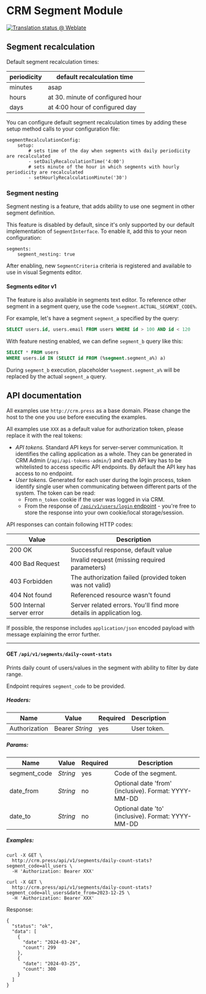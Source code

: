 # CRM Segment Module

[![Translation status @ Weblate](https://hosted.weblate.org/widgets/remp-crm/-/segment-module/svg-badge.svg)](https://hosted.weblate.org/projects/remp-crm/segments-module/)

## Segment recalculation

Default segment recalculation times:

| periodicity | default recalculation time       |
|-------------|----------------------------------|
| minutes     | asap                             |
| hours       | at 30. minute of configured hour |
| days        | at 4:00 hour of configured day   |

You can configure default segment recalculation times by adding these setup method calls to your configuration file:

```neon
segmentRecalculationConfig:
    setup:
    	# sets time of the day when segments with daily periodicity are recalculated
        - setDailyRecalculationTime('4:00')
        # sets minute of the hour in which segments with hourly periodicity are recalculated
        - setHourlyRecalculationMinute('30')
```

### Segment nesting

Segment nesting is a feature, that adds ability to use one segment in other segment definition.  

This feature is disabled by default, since it's only supported by our default implementation of `SegmentInterface`. To enable it, add this to your neon configuration:

```neon
segments:
    segment_nesting: true
```

After enabling, new `SegmentCriteria` criteria is registered and available to use in visual Segments editor. 

#### Segments editor v1

The feature is also available in segments text editor. To reference other segment in a segment query, use the code `%segment.ACTUAL_SEGMENT_CODE%`. 

For example, let's have a segment `segment_a` specified by the query:

```sql
SELECT users.id, users.email FROM users WHERE id > 100 AND id < 120
```

With feature nesting enabled, we can define `segment_b` query like this:

```sql
SELECT * FROM users
WHERE users.id IN (SELECT id FROM (%segment.segment_a%) a)
```

During `segment_b` execution, placeholder `%segment.segment_a%` will be replaced by the actual `segment_a` query.


## API documentation

All examples use `http://crm.press` as a base domain. Please change the host to the one you use
before executing the examples.

All examples use `XXX` as a default value for authorization token, please replace it with the
real tokens:

* *API tokens.* Standard API keys for server-server communication. It identifies the calling application as a whole.
  They can be generated in CRM Admin (`/api/api-tokens-admin/`) and each API key has to be whitelisted to access
  specific API endpoints. By default the API key has access to no endpoint.
* *User tokens.* Generated for each user during the login process, token identify single user when communicating between
  different parts of the system. The token can be read:
  * From `n_token` cookie if the user was logged in via CRM.
  * From the response of [`/api/v1/users/login` endpoint](https://github.com/remp2020/crm-users-module#post-apiv1userslogin) -
    you're free to store the response into your own cookie/local storage/session.

API responses can contain following HTTP codes:

| Value                     | Description                                                         |
|---------------------------|---------------------------------------------------------------------|
| 200 OK                    | Successful response, default value                                  |
| 400 Bad Request           | Invalid request (missing required parameters)                       |
| 403 Forbidden             | The authorization failed (provided token was not valid)             |
| 404 Not found             | Referenced resource wasn't found                                    |
| 500 Internal server error | Server related errors. You'll find more details in application log. |

If possible, the response includes `application/json` encoded payload with message explaining
the error further.

---

#### GET `/api/v1/segments/daily-count-stats`

Prints daily count of users/values in the segment with ability to filter by date range.

Endpoint requires `segment_code` to be provided.

##### *Headers:*

| Name          | Value           | Required | Description |
|---------------|-----------------|----------|-------------|
| Authorization | Bearer *String* | yes      | User token. |

##### *Params:*

| Name         | Value    | Required | Description                                          |
|--------------|----------|----------|------------------------------------------------------|
| segment_code | *String* | yes      | Code of the segment.                                 |
| date_from    | *String* | no       | Optional date 'from' (inclusive). Format: YYYY-MM-DD |
| date_to      | *String* | no       | Optional date 'to' (inclusive). Format: YYYY-MM-DD   |

##### *Examples:*

```shell
curl -X GET \
  http://crm.press/api/v1/segments/daily-count-stats?segment_code=all_users \
  -H 'Authorization: Bearer XXX'
```

```shell
curl -X GET \
  http://crm.press/api/v1/segments/daily-count-stats?segment_code=all_users&date_from=2023-12-25 \
  -H 'Authorization: Bearer XXX'
```

Response:

```json5
{
  "status": "ok",
  "data": [
    {
      "date": "2024-03-24",
      "count": 299
    },
    {
      "date": "2024-03-25",
      "count": 300
    }
  ]
}
```
